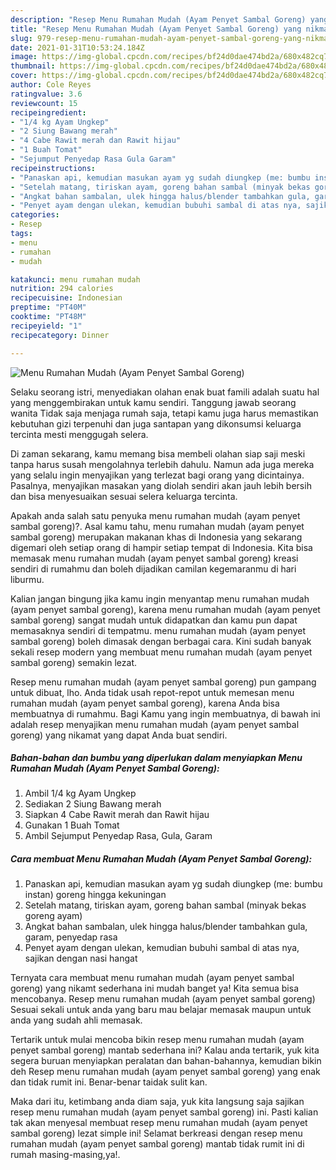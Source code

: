 ```yaml
---
description: "Resep Menu Rumahan Mudah (Ayam Penyet Sambal Goreng) yang nikmat Untuk Jualan"
title: "Resep Menu Rumahan Mudah (Ayam Penyet Sambal Goreng) yang nikmat Untuk Jualan"
slug: 979-resep-menu-rumahan-mudah-ayam-penyet-sambal-goreng-yang-nikmat-untuk-jualan
date: 2021-01-31T10:53:24.184Z
image: https://img-global.cpcdn.com/recipes/bf24d0dae474bd2a/680x482cq70/menu-rumahan-mudah-ayam-penyet-sambal-goreng-foto-resep-utama.jpg
thumbnail: https://img-global.cpcdn.com/recipes/bf24d0dae474bd2a/680x482cq70/menu-rumahan-mudah-ayam-penyet-sambal-goreng-foto-resep-utama.jpg
cover: https://img-global.cpcdn.com/recipes/bf24d0dae474bd2a/680x482cq70/menu-rumahan-mudah-ayam-penyet-sambal-goreng-foto-resep-utama.jpg
author: Cole Reyes
ratingvalue: 3.6
reviewcount: 15
recipeingredient:
- "1/4 kg Ayam Ungkep"
- "2 Siung Bawang merah"
- "4 Cabe Rawit merah dan Rawit hijau"
- "1 Buah Tomat"
- "Sejumput Penyedap Rasa Gula Garam"
recipeinstructions:
- "Panaskan api, kemudian masukan ayam yg sudah diungkep (me: bumbu instan) goreng hingga kekuningan"
- "Setelah matang, tiriskan ayam, goreng bahan sambal (minyak bekas goreng ayam)"
- "Angkat bahan sambalan, ulek hingga halus/blender tambahkan gula, garam, penyedap rasa"
- "Penyet ayam dengan ulekan, kemudian bubuhi sambal di atas nya, sajikan dengan nasi hangat"
categories:
- Resep
tags:
- menu
- rumahan
- mudah

katakunci: menu rumahan mudah 
nutrition: 294 calories
recipecuisine: Indonesian
preptime: "PT40M"
cooktime: "PT48M"
recipeyield: "1"
recipecategory: Dinner

---
```



![Menu Rumahan Mudah (Ayam Penyet Sambal Goreng)](https://img-global.cpcdn.com/recipes/bf24d0dae474bd2a/680x482cq70/menu-rumahan-mudah-ayam-penyet-sambal-goreng-foto-resep-utama.jpg)

Selaku seorang istri, menyediakan olahan enak buat famili adalah suatu hal yang menggembirakan untuk kamu sendiri. Tanggung jawab seorang  wanita Tidak saja menjaga rumah saja, tetapi kamu juga harus memastikan kebutuhan gizi terpenuhi dan juga santapan yang dikonsumsi keluarga tercinta mesti menggugah selera.

Di zaman  sekarang, kamu memang bisa membeli olahan siap saji meski tanpa harus susah mengolahnya terlebih dahulu. Namun ada juga mereka yang selalu ingin menyajikan yang terlezat bagi orang yang dicintainya. Pasalnya, menyajikan masakan yang diolah sendiri akan jauh lebih bersih dan bisa menyesuaikan sesuai selera keluarga tercinta. 



Apakah anda salah satu penyuka menu rumahan mudah (ayam penyet sambal goreng)?. Asal kamu tahu, menu rumahan mudah (ayam penyet sambal goreng) merupakan makanan khas di Indonesia yang sekarang digemari oleh setiap orang di hampir setiap tempat di Indonesia. Kita bisa memasak menu rumahan mudah (ayam penyet sambal goreng) kreasi sendiri di rumahmu dan boleh dijadikan camilan kegemaranmu di hari liburmu.

Kalian jangan bingung jika kamu ingin menyantap menu rumahan mudah (ayam penyet sambal goreng), karena menu rumahan mudah (ayam penyet sambal goreng) sangat mudah untuk didapatkan dan kamu pun dapat memasaknya sendiri di tempatmu. menu rumahan mudah (ayam penyet sambal goreng) boleh dimasak dengan berbagai cara. Kini sudah banyak sekali resep modern yang membuat menu rumahan mudah (ayam penyet sambal goreng) semakin lezat.

Resep menu rumahan mudah (ayam penyet sambal goreng) pun gampang untuk dibuat, lho. Anda tidak usah repot-repot untuk memesan menu rumahan mudah (ayam penyet sambal goreng), karena Anda bisa membuatnya di rumahmu. Bagi Kamu yang ingin membuatnya, di bawah ini adalah resep menyajikan menu rumahan mudah (ayam penyet sambal goreng) yang nikamat yang dapat Anda buat sendiri.

<!--inarticleads1-->

##### Bahan-bahan dan bumbu yang diperlukan dalam menyiapkan Menu Rumahan Mudah (Ayam Penyet Sambal Goreng):

1. Ambil 1/4 kg Ayam Ungkep
1. Sediakan 2 Siung Bawang merah
1. Siapkan 4 Cabe Rawit merah dan Rawit hijau
1. Gunakan 1 Buah Tomat
1. Ambil Sejumput Penyedap Rasa, Gula, Garam




<!--inarticleads2-->

##### Cara membuat Menu Rumahan Mudah (Ayam Penyet Sambal Goreng):

1. Panaskan api, kemudian masukan ayam yg sudah diungkep (me: bumbu instan) goreng hingga kekuningan
1. Setelah matang, tiriskan ayam, goreng bahan sambal (minyak bekas goreng ayam)
1. Angkat bahan sambalan, ulek hingga halus/blender tambahkan gula, garam, penyedap rasa
1. Penyet ayam dengan ulekan, kemudian bubuhi sambal di atas nya, sajikan dengan nasi hangat




Ternyata cara membuat menu rumahan mudah (ayam penyet sambal goreng) yang nikamt sederhana ini mudah banget ya! Kita semua bisa mencobanya. Resep menu rumahan mudah (ayam penyet sambal goreng) Sesuai sekali untuk anda yang baru mau belajar memasak maupun untuk anda yang sudah ahli memasak.

Tertarik untuk mulai mencoba bikin resep menu rumahan mudah (ayam penyet sambal goreng) mantab sederhana ini? Kalau anda tertarik, yuk kita segera buruan menyiapkan peralatan dan bahan-bahannya, kemudian bikin deh Resep menu rumahan mudah (ayam penyet sambal goreng) yang enak dan tidak rumit ini. Benar-benar taidak sulit kan. 

Maka dari itu, ketimbang anda diam saja, yuk kita langsung saja sajikan resep menu rumahan mudah (ayam penyet sambal goreng) ini. Pasti kalian tak akan menyesal membuat resep menu rumahan mudah (ayam penyet sambal goreng) lezat simple ini! Selamat berkreasi dengan resep menu rumahan mudah (ayam penyet sambal goreng) mantab tidak rumit ini di rumah masing-masing,ya!.

